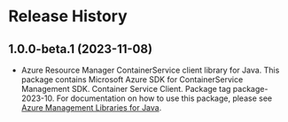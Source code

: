 # Release History

## 1.0.0-beta.1 (2023-11-08)

- Azure Resource Manager ContainerService client library for Java. This package contains Microsoft Azure SDK for ContainerService Management SDK. Container Service Client. Package tag package-2023-10. For documentation on how to use this package, please see [Azure Management Libraries for Java](https://aka.ms/azsdk/java/mgmt).
